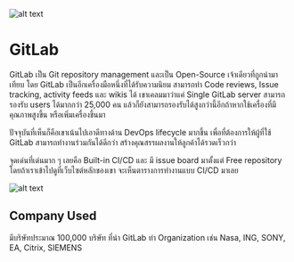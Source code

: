 ![alt text](https://miro.medium.com/max/4136/1*tCaISQszIkZ_0du92YSLEg.png)

# GitLab

GitLab เป็น Git repository management และเป็น Open-Source เจ้าเดียวที่ถูกนำมาเทียบ โดย GitLab เป็นอีกเครื่องมือหนึ่งที่ได้รับความนิยม สามารถทำ Code reviews, Issue tracking, activity feeds และ wikis ได้ เขาเคลมมาว่าแค่ Single GitLab server สามารถรองรับ users ได้มากกว่า 25,000 คน แล้วก็ยังสามารถรองรับได้สูงกว่านี้อีกถ้าหากใช้เครื่องที่มีคุณภาพสูงขึ้น หรือเพิ่มเครื่องขึ้นมา

ปัจจุบันที่เห็นก็คือเขาเน้นไปเอาดีทางด้าน DevOps lifecycle มากขึ้น เพื่อที่ต้องการให้ผู้ที่ใช้ GitLab สามารถทำงานร่วมกันได้ดีกว่า สร้างคุณสรรผลงานให้ลูกค้าได้รวดเร็วกว่า

จุดเด่นที่เด่นมาก ๆ เลยคือ Built-in CI/CD และ มี issue board มาตั้งแต่ Free repository โดยถ้าเราเข้าไปดูที่เว็บไซต์หลักของเขา จะเห็นตารางการทำงานแบบ CI/CD มาเลย

![alt text](https://miro.medium.com/max/2454/1*aMdk4hcJ7oYxq64XUqJ-xg.png)

## Company Used
มีบริษัทประมาณ 100,000 บริษัท ที่นำ GitLab ทำ Organization เช่น Nasa, ING, SONY, EA, Citrix, SIEMENS
